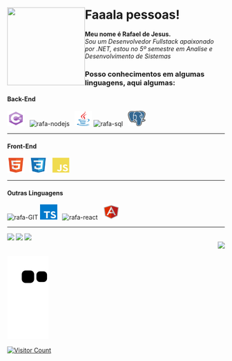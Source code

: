 # Faaala pessoas! <a href="https://linkedin.com/in/rafaeldeje"><img src="https://portalnerdcore.files.wordpress.com/2019/07/homem-aranha-longe-de-casa-1-bilhao-bilheteria-destaque.jpg" align="left" width="180" height="180"></a>
**Meu nome é Rafael de Jesus.**<br>
*Sou um Desenvolvedor Fullstack apaixonado por .NET, estou no 5º semestre em Analise e Desenvolvimento de Sistemas*</br>

### Posso conhecimentos em algumas linguagens, aqui algumas:
    
#### Back-End
<p>

<img alt="rafa-csharp" height="35" width="40" src="https://github.com/WRCrys/devca-portfolio-ts/blob/main/src/components/ItemProject/assets/csharp-logo.svg"/> &nbsp;
    <img alt="rafa-nodejs" height="35" width="40"  src="https://upload.wikimedia.org/wikipedia/commons/thumb/d/d9/Node.js_logo.svg/1280px-Node.js_logo.svg.png" /> &nbsp;
    <img alt="rafa-java" height="35" width="40" src="https://raw.githubusercontent.com/devicons/devicon/master/icons/java/java-original.svg">
    <img alt="rafa-sql" height="35" width="40" src="https://www.mysql.com/common/logos/logo-mysql-170x115.png"/> &nbsp;
    <img alt="rafa-postgre" height="35" width="40" src="https://raw.githubusercontent.com/github/explore/80688e429a7d4ef2fca1e82350fe8e3517d3494d/topics/postgresql/postgresql.png"/> &nbsp;
</p><hr>

 
 #### Front-End
<p>
  <img alt="rafa-HTML" height="35" width="40" src="https://raw.githubusercontent.com/devicons/devicon/master/icons/html5/html5-original.svg"> &nbsp;
  <img alt="rafa-CSS" height="35" width="40" src="https://raw.githubusercontent.com/devicons/devicon/master/icons/css3/css3-original.svg"> &nbsp;
  <img alt="rafa-Js" height="35" width="40" src="https://raw.githubusercontent.com/devicons/devicon/master/icons/javascript/javascript-plain.svg"> &nbsp;
 
</p><hr>

 #### Outras Linguagens
<p>
  <img alt="rafa-GIT" height="35" width="40" src="https://cdn.jsdelivr.net/gh/devicons/devicon/icons/git/git-original.svg">
 <img alt="rafa-type" height="35" width="40" src="https://raw.githubusercontent.com/github/explore/80688e429a7d4ef2fca1e82350fe8e3517d3494d/topics/typescript/typescript.png"/> &nbsp;
  <img alt="rafa-react" height="35" width="40" src="https://img.icons8.com/color/344/react-native.png"/>  &nbsp;
  <img alt="rafa-angular" height="35" width="40" src="https://github.com/WRCrys/devca-portfolio-ts/blob/main/src/assets/angular-logo.svg"/> &nbsp;
  <p/><hr>

<div class="links" align="left">
    <a href="https://api.whatsapp.com/send/?phone=5585982350899&text=Opa+rafa%21+T%C3%A1+podendo+falar+agora%3F&type=phone_number&app_absent=0"><img src="https://img.shields.io/badge/WhatsApp-25D366?style=for-the-badge&logo=whatsapp&logoColor=white"></a>
    <a href="mailto:dejerafa@gmail.com"><img src="https://img.shields.io/badge/Gmail-D14836?style=for-the-badge&logo=gmail&logoColor=white"></a>
    <a href="https://www.linkedin.com/in/rafaeldeje/"><img src="https://img.shields.io/badge/LinkedIn-0077B5?style=for-the-badge&logo=linkedin&logoColor=white"></a>
</div>
          
<div class="Contador de coisinhas" align="right">
 <a href="https://www.github.com/rafaeldeje/"><img height="190em" withd="190em" src="https://github-readme-stats.vercel.app/api/top-langs/?username=rafaeldeje&layout=compact&langs_count=7&theme=synthwave"/>
</div>
      
 </p>  
  
  ![Snake animation](https://github.com/rafaeldeje/rafaeldeje/blob/output/github-contribution-grid-snake.svg)

  ![Visitor Count](https://profile-counter.glitch.me/rafaeldeje/count.svg)
</div>

